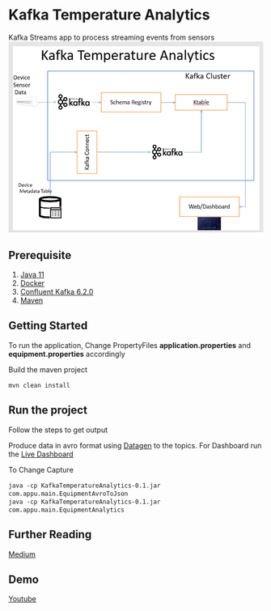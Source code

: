 # Kafka Temperature Analytics
Kafka Streams app to process streaming events from sensors
![Architecture](images/approach.png)

## Prerequisite
1. [Java 11](https://www.azul.com/downloads/?version=java-11-lts&package=jdk)
2. [Docker](https://www.docker.com/)   
3. [Confluent Kafka 6.2.0](https://docs.confluent.io/platform/current/quickstart/ce-docker-quickstart.html)
4. [Maven](https://maven.apache.org/)

## Getting Started
To run the application,
Change PropertyFiles **application.properties**  and **equipment.properties** accordingly

Build the maven project

```
mvn clean install  
```

## Run the project
Follow the steps to get output

Produce data in avro format using [Datagen](https://github.com/appuv/KafkaDataGen) to the topics.
For Dashboard run the [Live Dashboard](https://github.com/appuv/Live-Dashboard-using-Kafka-and-Spring-Websocket)

To Change Capture
```
java -cp KafkaTemperatureAnalytics-0.1.jar com.appu.main.EquipmentAvroToJson
java -cp KafkaTemperatureAnalytics-0.1.jar com.appu.main.EquipmentAnalytics
```

## Further Reading
[Medium](https://medium.com/@masterappu/realtime-temperature-analytics-using-kafka-b1db9d91b870)

## Demo
[Youtube](https://youtu.be/Cj3BeA4bV1c)